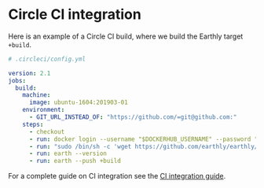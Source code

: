 
# Circle CI integration

Here is an example of a Circle CI build, where we build the Earthly target `+build`.

```yml
# .circleci/config.yml

version: 2.1
jobs:
  build:
    machine:
      image: ubuntu-1604:201903-01
    environment:
      - GIT_URL_INSTEAD_OF: "https://github.com/=git@github.com:"
    steps:
      - checkout
      - run: docker login --username "$DOCKERHUB_USERNAME" --password "$DOCKERHUB_TOKEN"
      - run: "sudo /bin/sh -c 'wget https://github.com/earthly/earthly/releases/download/v0.2.2/earth-linux-amd64 -O /usr/local/bin/earth && chmod +x /usr/local/bin/earth'"
      - run: earth --version
      - run: earth --push +build
```

For a complete guide on CI integration see the [CI integration guide](../guides/ci-integration.md).
